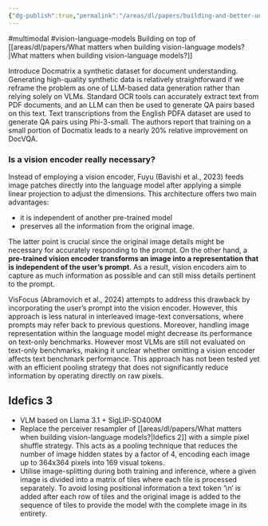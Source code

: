 ```yaml
---
{"dg-publish":true,"permalink":"/areas/dl/papers/building-and-better-understanding-vision-language-models-insights-and-future-directions/"}
---
```


#multimodal #vision-language-models
Building on top of [[areas/dl/papers/What matters when building vision-language models?\|What matters when building vision-language models?]]

Introduce Docmatrix a synthetic dataset for document understanding. Generating high-quality synthetic data is relatively straightforward if we reframe the problem as one of LLM-based data generation rather than relying solely on VLMs. Standard OCR tools can accurately extract text from PDF documents, and an LLM can then be used to generate QA pairs based on this text. Text transcriptions from the English PDFA dataset are used to generate QA pairs using Phi-3-small. The authors report that training on a small portion of Docmatix leads to a nearly 20% relative improvement on DocVQA.

### Is a vision encoder really necessary?
Instead of employing a vision encoder, Fuyu (Bavishi et al., 2023) feeds image patches directly into the language model after applying a simple linear projection to adjust the dimensions. This architecture offers two main advantages: 
* it is independent of another pre-trained model
* preserves all the information from the original image. 
  
The latter point is crucial since the original image details might be necessary for accurately responding to the prompt. On the other hand, a **pre-trained vision encoder transforms an image into a representation that is independent of the user’s prompt**. As a result, vision encoders aim to capture as much information as possible and can still miss details pertinent to the prompt. 

VisFocus (Abramovich et al., 2024) attempts to address this drawback by incorporating the user’s prompt into the vision encoder. However, this approach is less natural in interleaved image-text conversations, where prompts may refer back to previous questions. Moreover, handling image representation within the language model might decrease its performance on text-only benchmarks. However most VLMs are still not evaluated on text-only benchmarks, making it unclear whether omitting a vision encoder affects text benchmark performance. This approach has not been tested yet with an efficient pooling strategy that does not significantly reduce information by operating directly on raw pixels.

## Idefics 3
* VLM based on Llama 3.1 + SigLIP-SO400M
* Replace the perceiver resampler of [[areas/dl/papers/What matters when building vision-language models?\|Idefics 2]] with a simple pixel shuffle strategy. This acts as a pooling technique that reduces the number of image hidden states by a factor of 4, encoding each image up to 364x364 pixels into 169 visual tokens.
* Utilise image-splitting during both training and inference, where a given image is divided into a matrix of tiles where each tile is processed separately. To avoid losing positional information a text token ‘\n‘ is added after each row of tiles and the original image is added to the sequence of tiles to provide the model with the complete image in its entirety.